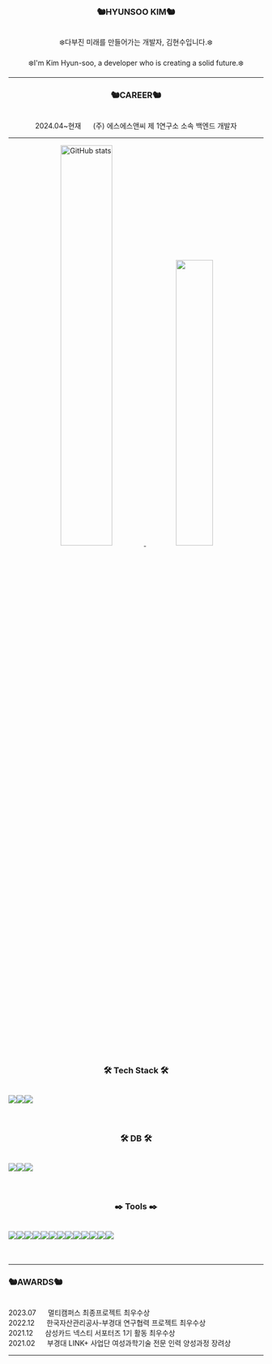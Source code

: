 <div align="center">
<h3> 🐿️HYUNSOO KIM🐿️</h3>
  <br>
❄️다부진 미래를 만들어가는 개발자, 김현수입니다.❄️
  <br>
    <br>
❄️I'm Kim Hyun-soo, a developer who is creating a solid future.❄️
</div>

<hr>

<div align="center">
  <h3> 🐿️CAREER🐿️</h3>
  <br>
  2024.04~현재 &nbsp&nbsp&nbsp&nbsp (주) 에스에스앤씨 제 1연구소 소속 백엔드 개발자
</div>
<hr>

<div align="center">

 <a href="https://github.com/mini-boo/github-readme-stats">
      <img src="https://github-readme-stats.vercel.app/api?username=mini-boo" alt="GitHub stats" width="45%">
    </a>
    
<a href="https://github.com/mini-boo/github-readme-stats">
  <img src="https://github-readme-stats.vercel.app/api/top-langs/?username=mini-boo&layout=compact"  width="38%">
    </a>
    
</div>

  <br>
    <br>
    
<div align="center">
<h3>
🛠️ Tech Stack 🛠️
</h3>  &nbsp
<div style="display: flex;">  
  <img src="https://img.shields.io/badge/java-%23ED8B00.svg?style=for-the-badge&logo=openjdk&logoColor=white"/>
  <img src="https://img.shields.io/badge/spring-%236DB33F.svg?style=for-the-badge&logo=spring&logoColor=white"/>
  <img src="https://img.shields.io/badge/python-3670A0?style=for-the-badge&logo=python&logoColor=ffdd54"/>
 &nbsp
</div>

<br>
<br>

<h3>
🛠️ DB 🛠️
</h3>  &nbsp
<div style="display: flex;">
    <img src="https://img.shields.io/badge/postgresql-4169E1?style=flat-square&logo=postgresql&logoColor=white"/> 
 <img src="https://img.shields.io/badge/oracle-F80000?style=flat-square&logo=oracle&logoColor=white"/>  
 <img src="https://img.shields.io/badge/mongodb-47A248?style=flat-square&logo=mongodb&logoColor=white"/> 
 &nbsp
</div>

<br>
<br>

<h3>
✒️ Tools ✒️
</h3>  &nbsp
<div style="display: flex;">
  <img src="https://img.shields.io/badge/intellijidea-000000?style=flat-square&logo=intellijidea&logoColor=white"/>
  <img src="https://img.shields.io/badge/eclipse-2C2255?style=flat-square&logo=eclipse&logoColor=white"/>
 <img src="https://img.shields.io/badge/visualstudiocode-007ACC?style=flat-square&logo=visualstudiocode&logoColor=white"/>
    <br>

 
 <img src="https://img.shields.io/badge/git-F05032?style=flat-square&logo=git&logoColor=white"/>
 <img src="https://img.shields.io/badge/sourcetree-0052CC?style=flat-square&logo=sourcetree&logoColor=white"/>
 <img src="https://img.shields.io/badge/github-181717?style=flat-square&logo=github&logoColor=white"/>
  <br>
<img src="https://img.shields.io/badge/postman-FF6C37?style=flat-square&logo=postman&logoColor=white"/>
<img src="https://img.shields.io/badge/dbeaver-382923?style=flat-square&logo=dbeaver&logoColor=white"/>
<img src="https://img.shields.io/badge/mobaxterm-382923?style=flat-square&logo=mobaxterm&logoColor=white"/>
 <img src="https://img.shields.io/badge/figma-F24E1E?style=flat-square&logo=figma&logoColor=white"/>
 
 <br>
 <img src="https://img.shields.io/badge/notion-000000?style=flat-square&logo=notion&logoColor=white"/>
<img src="https://img.shields.io/badge/slack-4A154B?style=flat-square&logo=slack&logoColor=white"/>
<img src="https://img.shields.io/badge/microsoft Loop-8b00ff?style=flat-square&logo=microsoftLoop&logoColor=white"/>
 &nbsp
</div>

<br>
<br>
</div>

<hr>
<div>
  <h3> 🐿️AWARDS🐿️</h3>
  <br>
  2023.07 &nbsp&nbsp&nbsp&nbsp 멀티캠퍼스 최종프로젝트 최우수상
    <br>
  2022.12 &nbsp&nbsp&nbsp&nbsp 한국자산관리공사-부경대 연구협력 프로젝트 최우수상
    <br>
  2021.12 &nbsp&nbsp&nbsp&nbsp 삼성카드 넥스티 서포터즈 1기 활동 최우수상
    <br>
  2021.02 &nbsp&nbsp&nbsp&nbsp 부경대 LINK+ 사업단 여성과학기술 전문 인력 양성과정 장려상
  
</div>
<hr>
